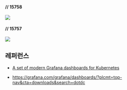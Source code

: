 #### // 15758 ####
![](https://github.com/gnosia93/eks-on-aws/blob/main/images/grafana-15758.png)


#### // 15757 ####
![](https://github.com/gnosia93/eks-on-aws/blob/main/images/grafana-15757.png)


## 레퍼런스 ##

* [A set of modern Grafana dashboards for Kubernetes](https://0xdc.me/blog/a-set-of-modern-grafana-dashboards-for-kubernetes/)

* https://grafana.com/grafana/dashboards/?plcmt=top-nav&cta=downloads&search=dotdc
